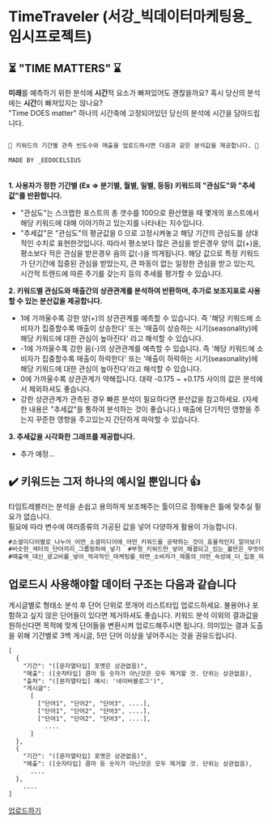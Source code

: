 # TimeTraveler (서강_빅데이터마케팅용_임시프로젝트)
## ⏳ "TIME MATTERS" ⌛

<b>미래</b>를 예측하기 위한 분석에 <b>시간</b>적 요소가 빠져있어도 괜찮을까요? 혹시 당신의 분석에는 <b>시간</b>이 빠져있지는 않나요?\
"Time DOES matter" 하나의 시간축에 고정되어있던 당신의 분석에 시간을 담아드립니다.

```diff

🚀 키워드의 기간별 관측 빈도수와 매출을 업로드하시면 다음과 같은 분석값을 제공합니다. 🚀

MADE BY _EEDOCELSIUS
```
\
<b>1. 사용자가 정한 기간별 (Ex => 분기별, 월별, 일별, 등등) 키워드의 "관심도"와 "추세값"를 반환합니다.</b>
- "관심도"는 스크랩한 포스트의 총 갯수를 100으로 환산했을 때 몇개의 포스트에서 해당 키워드에 대해 이야기하고 있는지를 나타내는 지수입니다.
- "추세값"은 "관심도"의 평균값을 0 으로 고정시켜놓고 해당 기간의 관심도를 상대적인 수치로 표현한것입니다. 따라서 평소보다 많은 관심을 받은경우 양의 값(+)을, 평소보다 적은 관심을 받은경우 음의 값(-)을 띄게됩니다. 해당 값으로 특정 키워드가 단기간에 집중된 관심을 받았는지, 큰 파동이 없는 일정한 관심을 받고 있는지, 시간적 트렌드에 따른 주기를 갖는지 등의 추세를 평가할 수 있습니다.


<b>2. 키워드별 관심도와 매출간의 상관관계를 분석하여 반환하며, 추가로 보조지표로 사용할 수 있는 분산값을 제공합니다.</b>
- 1에 가까울수록 강한 양(+)의 상관관계를 예측할 수 있습니다. 즉 '해당 키워드에 소비자가 집중할수록 매출이 상승한다' 또는 '매출이 상승하는 시기(seasonality)에 해당 키워드에 대한 관심이 높아진다' 라고 해석할 수 있습니다.
- -1에 가까울수록 강한 음(-)의 상관관계를 예측할 수 있습니다. 즉 '해당 키워드에 소비자가 집중할수록 매출이 하락한다' 또는 '매출이 하락하는 시기(seasonality)에 해당 키워드에 대한 관심이 높아진다'라고 해석할 수 있습니다.
- 0에 가까울수록 상관관계가 약해집니다. 대략 -0.175 ~ +0.175 사이의 값은 분석에서 제외하셔도 좋습니다.
- 강한 상관관계가 관측된 경우 빠른 분석이 필요하다면 분산값을 참고하세요. (자세한 내용은 "추세값"을 통하여 분석하는 것이 좋습니다.) 매출에 단기적인 영향을 주는지 꾸준한 영향을 주고있는지 간단하게 파악할 수 있습니다.


<b>3. 추세값을 시각화한 그래프를 제공합니다.</b>
- 추가 예정...


## ✔️ 키워드는 그저 하나의 예시일 뿐입니다 👍
타임트레블러는 분석을 손쉽고 용의하게 보조해주는 툴이므로 정해놓은 틀에 맞추실 필요가 없습니다.\
필요에 따라 변수에 여러종류의 가공된 값을 넣어 다양하게 활용이 가능합니다. 
```diff
#소셜미디어별로_나누어_어떤_소셜미디어에_어떤_키워드를_공략하는_것이_효율적인지_알아보기
#비슷한_섹터의_단어끼리_그룹핑하여_넣기  #부정_키워드만_넣어_해결되고_있는_불만은_무엇이고_새롭게_관심받는_불만은_무엇인지_파악하기
#매출액_대신_광고비를_넣어_적극적인_마케팅를_하면_소비자가_제품의_어떤_속성에_더_집중_하게_되었는지_파악하기
```


## 업로드시 사용해야할 데이터 구조는 다음과 같습니다
게시글별로 형태소 분석 후 단어 단위로 쪼개어 리스트타입 업로드하세요. 불용어나 포함하고 싶지 않은 단어들이 있다면 제거하셔도 좋습니다. 키워드 분석 이외의 결과값을 원하신다면 목적에 맞게 단어들을 변환시켜 업로드해주시면 됩니다. 의미있는 결과 도출을 위해 기간별로 3백 게시글, 5만 단어 이상을 넣어주시는 것을 권유드립니다.

```diff
[
  {
    "기간": "([문자열타입] 포멧은 상관없음)",
    "매출": ([숫자타입] 콤마 등 숫자가 아닌것은 모두 제거할 것. 단위는 상관없음),
    "출처": "([문자열타입] 예시: '네이버블로그')",
    "게시글": 
      [
        ["단어1", "단어2", "단어3", ....],
        ["단어1", "단어2", "단어3", ....],
        ["단어1", "단어2", "단어3", ....],
          ....
      ]
  },
  {
    "기간": "([문자열타입] 포멧은 상관없음)",
    "매출": ([숫자타입] 콤마 등 숫자가 아닌것은 모두 제거할 것. 단위는 상관없음),
      ....
  },
    ....
]
```

<a href="http://localhost:8001/">업로드하기</a>
